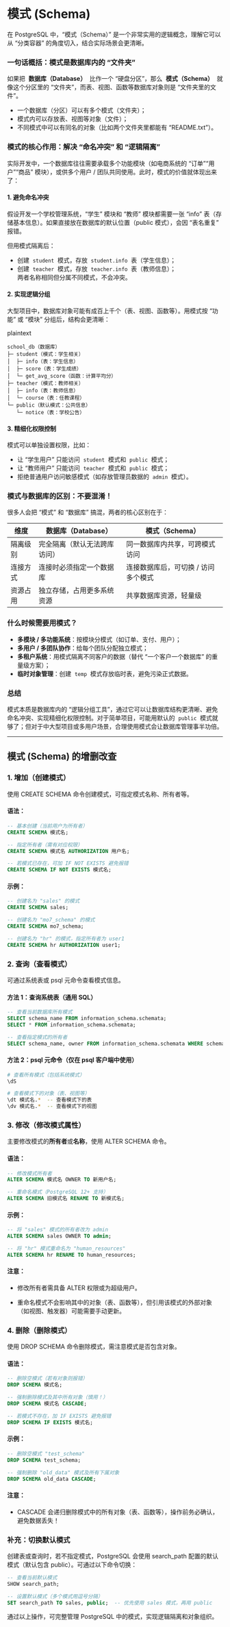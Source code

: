 # 模式 (Schema)

在 PostgreSQL 中，“模式（Schema）” 是一个非常实用的逻辑概念，理解它可以从 “分类容器” 的角度切入，结合实际场景会更清晰。

### 一句话概括：模式是数据库内的 “文件夹”

如果把  **数据库（Database）**  比作一个 “硬盘分区”，那么  **模式（Schema）**  就像这个分区里的 “文件夹”，而表、视图、函数等数据库对象则是 “文件夹里的文件”。

- 一个数据库（分区）可以有多个模式（文件夹）；
- 模式内可以存放表、视图等对象（文件）；
- 不同模式中可以有同名的对象（比如两个文件夹里都能有 “README.txt”）。

### 模式的核心作用：解决 “命名冲突” 和 “逻辑隔离”

实际开发中，一个数据库往往需要承载多个功能模块（如电商系统的 “订单”“用户”“商品” 模块），或供多个用户 / 团队共同使用。此时，模式的价值就体现出来了：

#### 1. 避免命名冲突

假设开发一个学校管理系统，“学生” 模块和 “教师” 模块都需要一张 “info” 表（存储基本信息）。如果直接放在数据库的默认位置（public 模式），会因 “表名重复” 报错。

但用模式隔离后：

- 创建  `student`  模式，存放  `student.info`  表（学生信息）；
- 创建  `teacher`  模式，存放  `teacher.info`  表（教师信息）；  
   两者名称相同但分属不同模式，不会冲突。

#### 2. 实现逻辑分组

大型项目中，数据库对象可能有成百上千个（表、视图、函数等）。用模式按 “功能” 或 “模块” 分组后，结构会更清晰：

plaintext

```plaintext
school_db（数据库）
├─ student（模式：学生相关）
│  ├─ info（表：学生信息）
│  ├─ score（表：学生成绩）
│  └─ get_avg_score（函数：计算平均分）
├─ teacher（模式：教师相关）
│  ├─ info（表：教师信息）
│  └─ course（表：任教课程）
└─ public（默认模式：公共信息）
   └─ notice（表：学校公告）
```

#### 3. 精细化权限控制

模式可以单独设置权限，比如：

- 让 “学生用户” 只能访问  `student`  模式和  `public`  模式；
- 让 “教师用户” 只能访问  `teacher`  模式和  `public`  模式；
- 拒绝普通用户访问敏感模式（如存放管理员数据的  `admin`  模式）。

### 模式与数据库的区别：不要混淆！

很多人会把 “模式” 和 “数据库” 搞混，两者的核心区别在于：

| 维度     | 数据库（Database）           | 模式（Schema）                      |
| -------- | ---------------------------- | ----------------------------------- |
| 隔离级别 | 完全隔离（默认无法跨库访问） | 同一数据库内共享，可跨模式访问      |
| 连接方式 | 连接时必须指定一个数据库     | 连接数据库后，可切换 / 访问多个模式 |
| 资源占用 | 独立存储，占用更多系统资源   | 共享数据库资源，轻量级              |

### 什么时候需要用模式？

- **多模块 / 多功能系统**：按模块分模式（如订单、支付、用户）；
- **多用户 / 多团队协作**：给每个团队分配独立模式；
- **多租户系统**：用模式隔离不同客户的数据（替代 “一个客户一个数据库” 的重量级方案）；
- **临时对象管理**：创建  `temp`  模式存放临时表，避免污染正式数据。

### 总结

模式本质是数据库内的 “逻辑分组工具”，通过它可以让数据库结构更清晰、避免命名冲突、实现精细化权限控制。对于简单项目，可能用默认的  `public`  模式就够了；但对于中大型项目或多用户场景，合理使用模式会让数据库管理事半功倍。

---

## 模式 (Schema) 的增删改查

### 1. 增加（创建模式）

使用 CREATE SCHEMA 命令创建模式，可指定模式名称、所有者等。

#### 语法：

```sql
-- 基本创建（当前用户为所有者）
CREATE SCHEMA 模式名;

-- 指定所有者（需有对应权限）
CREATE SCHEMA 模式名 AUTHORIZATION 用户名;

-- 若模式已存在，可加 IF NOT EXISTS 避免报错
CREATE SCHEMA IF NOT EXISTS 模式名;
```

#### 示例：

```sql
-- 创建名为 "sales" 的模式
CREATE SCHEMA sales;

-- 创建名为 "mo7_schema" 的模式
CREATE SCHEMA mo7_schema;

-- 创建名为 "hr" 的模式，指定所有者为 user1
CREATE SCHEMA hr AUTHORIZATION user1;
```

### 2. 查询（查看模式）

可通过系统表或 psql 元命令查看模式信息。

#### 方法 1：查询系统表（通用 SQL）

```sql
-- 查看当前数据库所有模式
SELECT schema_name FROM information_schema.schemata;
SELECT * FROM information_schema.schemata;

-- 查看指定模式的所有者
SELECT schema_name, owner FROM information_schema.schemata WHERE schema_name = 'sales';
```

#### 方法 2：psql 元命令（仅在 psql 客户端中使用）

```bash
# 查看所有模式（包括系统模式）
\dS

# 查看模式下的对象（表、视图等）
\dt 模式名.*  -- 查看模式下的表
\dv 模式名.*  -- 查看模式下的视图
```

### 3. 修改（修改模式属性）

主要修改模式的**所有者**或**名称**，使用 ALTER SCHEMA 命令。

#### 语法：

```sql
-- 修改模式所有者
ALTER SCHEMA 模式名 OWNER TO 新用户名;

-- 重命名模式（PostgreSQL 12+ 支持）
ALTER SCHEMA 旧模式名 RENAME TO 新模式名;
```

#### 示例：

```sql
-- 将 "sales" 模式的所有者改为 admin
ALTER SCHEMA sales OWNER TO admin;

-- 将 "hr" 模式重命名为 "human_resources"
ALTER SCHEMA hr RENAME TO human_resources;
```

#### 注意：

- 修改所有者需具备 ALTER 权限或为超级用户。

- 重命名模式不会影响其中的对象（表、函数等），但引用该模式的外部对象（如视图、触发器）可能需要手动更新。

### 4. 删除（删除模式）

使用 DROP SCHEMA 命令删除模式，需注意模式是否包含对象。

#### 语法：

```sql
-- 删除空模式（若有对象则报错）
DROP SCHEMA 模式名;

-- 强制删除模式及其中所有对象（慎用！）
DROP SCHEMA 模式名 CASCADE;

-- 若模式不存在，加 IF EXISTS 避免报错
DROP SCHEMA IF EXISTS 模式名;
```

#### 示例：

```sql
-- 删除空模式 "test_schema"
DROP SCHEMA test_schema;

-- 强制删除 "old_data" 模式及所有下属对象
DROP SCHEMA old_data CASCADE;
```

#### 注意：

- CASCADE 会递归删除模式中的所有对象（表、函数等），操作前务必确认，避免数据丢失！

### 补充：切换默认模式

创建表或查询时，若不指定模式，PostgreSQL 会使用 search_path 配置的默认模式（默认包含 public）。可通过以下命令切换：

```sql
-- 查看当前默认模式
SHOW search_path;

-- 设置默认模式（多个模式用逗号分隔）
SET search_path TO sales, public;  -- 优先使用 sales 模式，再用 public
```

通过以上操作，可完整管理 PostgreSQL 中的模式，实现逻辑隔离和对象组织。
